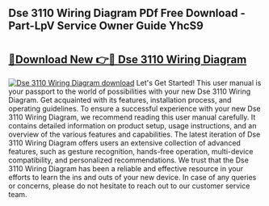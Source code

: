 ## Dse 3110 Wiring Diagram PDf Free Download - Part-LpV Service Owner Guide YhcS9

# <h2><a href="http://dfunfgy.blite.top/?on=Dse+3110+Wiring+Diagram">🔗Download New 👉🔴 Dse 3110 Wiring Diagram</a></h2>

[![Dse 3110 Wiring Diagram download](https://i.imgur.com/lujVjoI.png)](http://dfunfgy.blite.top/?on=Dse+3110+Wiring+Diagram)
Let's Get Started! This user manual is your passport to the world of possibilities with your new Dse 3110 Wiring Diagram. Get acquainted with its features, installation process, and operating guidelines. To ensure a successful experience with your new Dse 3110 Wiring Diagram, we recommend reading this user manual carefully. It contains detailed information on product setup, usage instructions, and an overview of the various features and capabilities. The latest iteration of Dse 3110 Wiring Diagram offers users an extensive collection of advanced features, such as gesture recognition, hands-free operation, multi-device compatibility, and personalized recommendations. We trust that the Dse 3110 Wiring Diagram has been a reliable and effective resource in your efforts to learn the ins and outs of your new device. In case of any queries or concerns, please do not hesitate to reach out to our customer service team.
